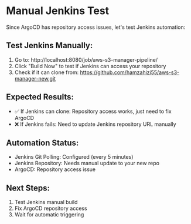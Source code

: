 # Manual Jenkins Test

Since ArgoCD has repository access issues, let's test Jenkins automation:

## Test Jenkins Manually:
1. Go to: http://localhost:8080/job/aws-s3-manager-pipeline/
2. Click "Build Now" to test if Jenkins can access your repository
3. Check if it can clone from: https://github.com/hamzahizi55/aws-s3-manager-new.git

## Expected Results:
- ✅ If Jenkins can clone: Repository access works, just need to fix ArgoCD
- ❌ If Jenkins fails: Need to update Jenkins repository URL manually

## Automation Status:
- Jenkins Git Polling: Configured (every 5 minutes)
- Jenkins Repository: Needs manual update to your new repo
- ArgoCD: Repository access issue

## Next Steps:
1. Test Jenkins manual build
2. Fix ArgoCD repository access
3. Wait for automatic triggering